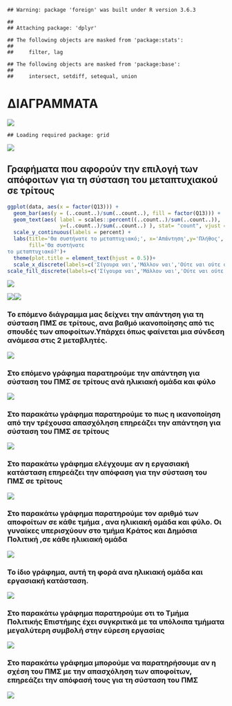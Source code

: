     ## Warning: package 'foreign' was built under R version 3.6.3

    ## 
    ## Attaching package: 'dplyr'

    ## The following objects are masked from 'package:stats':
    ## 
    ##     filter, lag

    ## The following objects are masked from 'package:base':
    ## 
    ##     intersect, setdiff, setequal, union

ΔΙΑΓΡΑΜΜΑΤΑ
===========

![](Markdown_presentation_files/figure-markdown_github/unnamed-chunk-3-1.png)

    ## Loading required package: grid

![](Markdown_presentation_files/figure-markdown_github/unnamed-chunk-3-2.png)

Γραφήματα που αφορούν την επιλογή των απόφοιτων για τη σύσταση του μεταπτυχιακού σε τρίτους
-------------------------------------------------------------------------------------------

``` r
ggplot(data, aes(x = factor(Q13))) +  
  geom_bar(aes(y = (..count..)/sum(..count..), fill = factor(Q13))) + 
  geom_text(aes( label = scales::percent((..count..)/sum(..count..)),
                 y=(..count..)/sum(..count..) ), stat= "count", vjust = -.3) +
  scale_y_continuous(labels = percent) + 
  labs(title='Θα συστήνατε το μεταπτυχιακό;', x='Απάντηση',y='Πλήθος',
       fill='Θα συστήνατε 
το μεταπτυχιακό?')+
  theme(plot.title = element_text(hjust = 0.5))+
  scale_x_discrete(labels=c('Σίγουρα ναι','Μάλλον ναι','Ούτε ναι ούτε όχι','Μάλλον όχι','Σίγουρα όχι'))+
scale_fill_discrete(labels=c('Σίγουρα ναι','Μάλλον ναι','Ούτε ναι ούτε όχι','Μάλλον όχι','Σίγουρα όχι'))
```

![](Markdown_presentation_files/figure-markdown_github/unnamed-chunk-4-1.png)

![](Markdown_presentation_files/figure-markdown_github/unnamed-chunk-5-1.png)![](Markdown_presentation_files/figure-markdown_github/unnamed-chunk-5-2.png)

### Το επόμενο διάγραμμα μας δείχνει την απάντηση για τη σύσταση ΠΜΣ σε τρίτους, ανα βαθμό ικανοποίησης από τις σπουδές των αποφοίτων.Υπάρχει όπως φαίνεται μια σύνδεση ανάμεσα στις 2 μεταβλητές.

![](Markdown_presentation_files/figure-markdown_github/unnamed-chunk-6-1.png)

### Στο επόμενο γράφημα παρατηρούμε την απάντηση για σύσταση του ΠΜΣ σε τρίτους ανά ηλικιακή ομάδα και φύλο

![](Markdown_presentation_files/figure-markdown_github/unnamed-chunk-7-1.png)

### Στο παρακάτω γράφημα παρατηρούμε το πως η ικανοποίηση από την τρέχουσα απασχόληση επηρεάζει την απάντηση για σύσταση του ΠΜΣ σε τρίτους

![](Markdown_presentation_files/figure-markdown_github/unnamed-chunk-8-1.png)

### Στο παρακάτω γράφημα ελέγχουμε αν η εργασιακή κατάσταση επηρεάζει την απόφαση για την σύσταση του ΠΜΣ σε τρίτους

![](Markdown_presentation_files/figure-markdown_github/unnamed-chunk-10-1.png)

### Στο παρακάτω γράφημα παρατηρούμε τον αριθμό των αποφοίτων σε κάθε τμήμα , ανα ηλικιακή ομάδα και φύλο. Οι γυναίκες υπερισχύουν στο τμήμα Κράτος και Δημόσια Πολιτική ,σε κάθε ηλικιακή ομάδα

![](Markdown_presentation_files/figure-markdown_github/unnamed-chunk-11-1.png)

### Το ίδιο γράφημα, αυτή τη φορά ανα ηλικιακή ομάδα και εργασιακή κατάσταση.

![](Markdown_presentation_files/figure-markdown_github/unnamed-chunk-12-1.png)

### Στο παρακάτω γράφημα παρατηρούμε οτι το Τμήμα Πολιτικής Επιστήμης έχει συγκριτικά με τα υπόλοιπα τμήματα μεγαλύτερη συμβολή στην εύρεση εργασίας

![](Markdown_presentation_files/figure-markdown_github/unnamed-chunk-13-1.png)

### Στο παρακάτω γράφημα μπορούμε να παρατηρήσουμε αν η σχέση του ΠΜΣ με την απασχόληση των αποφοίτων, επηρεάζει την απόφασή τους για τη σύσταση του ΠΜΣ

![](Markdown_presentation_files/figure-markdown_github/unnamed-chunk-14-1.png)
